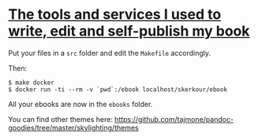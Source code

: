 # [The tools and services I used to write, edit and self-publish my book](https://kerkour.com/book-self-publishing-pandoc)


Put your files in a `src` folder and edit the `Makefile` accordingly.


Then:
```shell
$ make docker
$ docker run -ti --rm -v `pwd`:/ebook localhost/skerkour/ebook
```

All your ebooks are now in the `ebooks` folder.


You can find other themes here: https://github.com/tajmone/pandoc-goodies/tree/master/skylighting/themes
